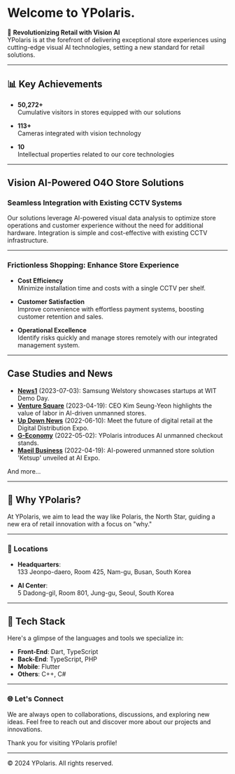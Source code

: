 # Welcome to YPolaris.

🌟 **Revolutionizing Retail with Vision AI**  
YPolaris is at the forefront of delivering exceptional store experiences using cutting-edge visual AI technologies, setting a new standard for retail solutions.

---

## **📊 Key Achievements**  

- **50,272+**  
  Cumulative visitors in stores equipped with our solutions  

- **113+**  
  Cameras integrated with vision technology  

- **10**  
  Intellectual properties related to our core technologies  

---

## **Vision AI-Powered O4O Store Solutions**  

### **Seamless Integration with Existing CCTV Systems**  
Our solutions leverage AI-powered visual data analysis to optimize store operations and customer experience without the need for additional hardware. Integration is simple and cost-effective with existing CCTV infrastructure.  

---

### **Frictionless Shopping: Enhance Store Experience**  

- **Cost Efficiency**  
  Minimize installation time and costs with a single CCTV per shelf.  

- **Customer Satisfaction**  
  Improve convenience with effortless payment systems, boosting customer retention and sales.  

- **Operational Excellence**  
  Identify risks quickly and manage stores remotely with our integrated management system.  

---

## **Case Studies and News**  

- **[News1](#)** (2023-07-03): Samsung Welstory showcases startups at WIT Demo Day.  
- **[Venture Square](#)** (2023-04-19): CEO Kim Seung-Yeon highlights the value of labor in AI-driven unmanned stores.  
- **[Up Down News](#)** (2022-06-10): Meet the future of digital retail at the Digital Distribution Expo.  
- **[G-Economy](#)** (2022-05-02): YPolaris introduces AI unmanned checkout stands.  
- **[Maeil Business](#)** (2022-04-19): AI-powered unmanned store solution 'Ketsup' unveiled at AI Expo.  

And more…

---

## **🌌 Why YPolaris?**  
At YPolaris, we aim to lead the way like Polaris, the North Star, guiding a new era of retail innovation with a focus on "why."  

---

### **📍 Locations**  
- **Headquarters**:  
  133 Jeonpo-daero, Room 425, Nam-gu, Busan, South Korea  

- **AI Center**:  
  5 Dadong-gil, Room 801, Jung-gu, Seoul, South Korea  


---

## 🔧 **Tech Stack**  
Here's a glimpse of the languages and tools we specialize in:  
- **Front-End**: Dart, TypeScript  
- **Back-End**: TypeScript, PHP  
- **Mobile**: Flutter  
- **Others**: C++, C#  

---

### 🌐 **Let's Connect**  
We are always open to collaborations, discussions, and exploring new ideas. Feel free to reach out and discover more about our projects and innovations.  

Thank you for visiting YPolaris profile!




---

© 2024 YPolaris. All rights reserved.  
